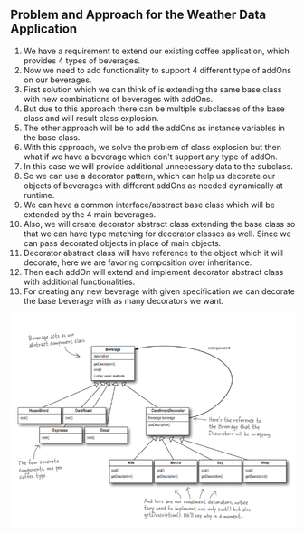 ## Problem and Approach for the Weather Data Application
1) We have a requirement to extend our existing coffee application, which provides 4 types of beverages.
2) Now we need to add functionality to support 4 different type of addOns on our beverages.
3) First solution which we can think of is extending the same base class with new combinations of beverages with addOns.
4) But due to this approach there can be multiple subclasses of the base class and will result class explosion.
5) The other approach will be to add the addOns as instance variables in the base class.
6) With this approach, we solve the problem of class explosion but then what if we have a beverage which don't support any type of addOn.
7) In this case we will provide additional unnecessary data to the subclass.
8) So we can use a decorator pattern, which can help us decorate our objects of beverages with different addOns as needed dynamically at runtime.
9) We can have a common interface/abstract base class which will be extended by the 4 main beverages.
10) Also, we will create decorator abstract class extending the base class so that we can have type matching for decorator classes as well. Since we can pass decorated objects in place of main objects.
11) Decorator abstract class will have reference to the object which it will decorate, here we are favoring composition over inheritance.
12) Then each addOn will extend and implement decorator abstract class with additional functionalities.
13) For creating any new beverage with given specification we can decorate the base beverage with as many decorators we want.

![img.png](StarBuzz.png)